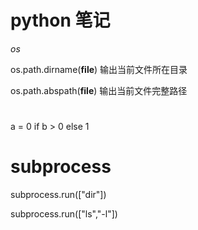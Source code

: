 # python 笔记

*os*

os.path.dirname(__file__)	输出当前文件所在目录

os.path.abspath(__file__)	输出当前文件完整路径

#
a = 0 if b > 0 else 1

# subprocess

subprocess.run(["dir"])

subprocess.run(["ls","-l"])